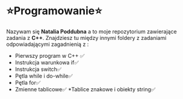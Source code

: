# ⭐Programowanie⭐
Nazywam się **Natalia Poddubna** a to moje repozytorium zawierające zadania z **C++**. Znajdziesz tu między innymi foldery z zadaniami odpowiadającymi zagadnienią z : 
* Pierwszy program w C++ ✅
* Instrukcja warunkowa if✅
* Instrukcja switch✅
* Pętla while i do-while✅
* Pętla for✅
* Zmienne tablicowe✅
*Tablice znakowe i obiekty string✅
